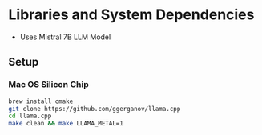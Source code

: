 # Libraries and System Dependencies

- Uses Mistral 7B LLM Model

## Setup 

### Mac OS Silicon Chip

```bash
brew install cmake
git clone https://github.com/ggerganov/llama.cpp
cd llama.cpp
make clean && make LLAMA_METAL=1
```

